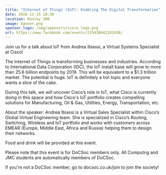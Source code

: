 ```yaml
---
title: "Internet of Things (IoT): Enabling The Digital Transformation"
date: 2016-11-15 18:30
location: Huxley 308
image: banner.png
sponsor_logo: /img/sponsors/cisco_logo.png
url: https://www.facebook.com/events/215438442201436/
---
```


Join us for a talk about IoT from Andrea Ibiassi, a Virtual Systems Specialist at Cisco!

The Internet of Things is transforming businesses and industries. According to International Data Corporation (IDC), the IoT install base will grow to more than 25.6 billion endpoints by 2019. This will be equivalent to a $1.3 trillion market. The potential is huge. IoT is definitely a hot topic and everyone wants a slice of the cake.

During this talk, we will uncover Cisco’s role in IoT, what Cisco is currently doing in this space and how Cisco's IoT portfolio creates compelling solutions for Manufacturing, Oil & Gas, Utilities, Energy, Transportation, etc.

About the speaker:
Andrea Ibiassi is a Virtual Sales Specialist within Cisco’s Global Virtual Engineering team. She is specialized in Cisco’s Routing, Switching, Wireless and IoT portfolio and works with customers across EMEAR (Europe, Middle East, Africa and Russia) helping them to design their networks.

Food and drink will be provided at this event.

Please note that this event is for DoCSoc members only. All Computng and JMC students are automatically members of DoCSoc.

If you're not a DoCSoc member, go to docsoc.co.uk/join to join the society!
